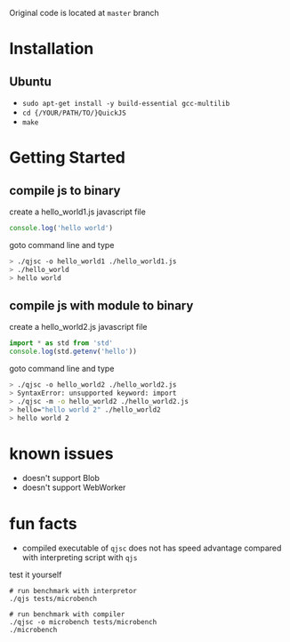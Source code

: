 Original code is located at `master` branch

# Installation
## Ubuntu
- `sudo apt-get install -y build-essential gcc-multilib`
- `cd {/YOUR/PATH/TO/}QuickJS`
- `make`

# Getting Started
## compile js to binary
create a hello\_world1.js javascript file
```javascript
console.log('hello world')
```
goto command line and type
```bash
> ./qjsc -o hello_world1 ./hello_world1.js
> ./hello_world
> hello world
```

## compile js with module to binary
create a hello\_world2.js javascript file
```javascript
import * as std from 'std'
console.log(std.getenv('hello'))
```
goto command line and type
```bash
> ./qjsc -o hello_world2 ./hello_world2.js
> SyntaxError: unsupported keyword: import
> ./qjsc -m -o hello_world2 ./hello_world2.js
> hello="hello world 2" ./hello_world2
> hello world 2
```

# known issues
- doesn't support Blob
- doesn't support WebWorker

# fun facts
- compiled executable of `qjsc` does not has speed advantage compared with interpreting script with `qjs`

test it yourself
 ```
 # run benchmark with interpretor
 ./qjs tests/microbench
 
 # run benchmark with compiler
 ./qjsc -o microbench tests/microbench
 ./microbench
 ```
